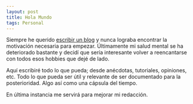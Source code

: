 ```yaml
---
layout: post
title: Hola Mundo
tags: Personal
---
```


Siempre he querido [escribir un blog](https://es.wikipedia.org/wiki/Blog) y nunca lograba encontrar la motivación necesaria para empezar.
Últimamente mi salud mental se ha deteriorado bastante y decidí que sería interesante volver a reencantarse con todos esos hobbies que dejé de lado.

Aquí escribiré todo lo que pueda; desde anécdotas, tutoriales, opiniones, etc. Todo lo que pueda ser útil y relevante de ser documentado para la posterioridad. Algo así como una cápsula del tiempo.

En última instancia me servirá para mejorar mi redacción.